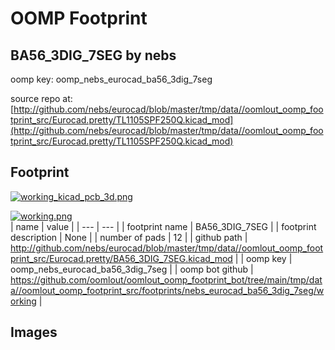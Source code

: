 # OOMP Footprint  
## BA56_3DIG_7SEG  by nebs  
  
oomp key: oomp_nebs_eurocad_ba56_3dig_7seg  
  
source repo at: [http://github.com/nebs/eurocad/blob/master/tmp/data//oomlout_oomp_footprint_src/Eurocad.pretty/TL1105SPF250Q.kicad_mod](http://github.com/nebs/eurocad/blob/master/tmp/data//oomlout_oomp_footprint_src/Eurocad.pretty/TL1105SPF250Q.kicad_mod)  
## Footprint  
  
[![working_kicad_pcb_3d.png](working_kicad_pcb_3d_600.png)](working_kicad_pcb_3d.png)  
  
[![working.png](working_600.png)](working.png)  
| name | value | 
| --- | --- | 
| footprint name | BA56_3DIG_7SEG | 
| footprint description | None | 
| number of pads | 12 | 
| github path | http://github.com/nebs/eurocad/blob/master/tmp/data//oomlout_oomp_footprint_src/Eurocad.pretty/BA56_3DIG_7SEG.kicad_mod | 
| oomp key | oomp_nebs_eurocad_ba56_3dig_7seg | 
| oomp bot github | https://github.com/oomlout/oomlout_oomp_footprint_bot/tree/main/tmp/data//oomlout_oomp_footprint_src/footprints/nebs_eurocad_ba56_3dig_7seg/working | 
## Images  
